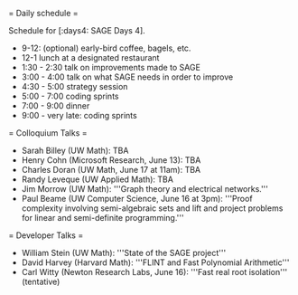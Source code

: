 = Daily schedule =

Schedule for [:days4: SAGE Days 4].

 * 9-12: (optional) early-bird coffee, bagels, etc.
 * 12-1 lunch at a designated restaurant
 * 1:30 - 2:30 talk on improvements made to SAGE
 * 3:00 - 4:00 talk on what SAGE needs in order to improve
 * 4:30 - 5:00 strategy session
 * 5:00 - 7:00 coding sprints
 * 7:00 - 9:00 dinner
 * 9:00 - very late:  coding sprints

= Colloquium Talks =
 * Sarah Billey (UW Math): TBA
 * Henry Cohn (Microsoft Research, June 13): TBA
 * Charles Doran (UW Math, June 17 at 11am): TBA
 * Randy Leveque (UW Applied Math): TBA
 * Jim Morrow (UW Math): '''Graph theory and electrical networks.'''
 * Paul Beame (UW Computer Science, June 16 at 3pm): '''Proof complexity involving semi-algebraic sets and lift and project problems for linear and semi-definite programming.'''

= Developer Talks =
 * William Stein (UW Math): '''State of the SAGE project'''
 * David Harvey (Harvard Math): '''FLINT and Fast Polynomial Arithmetic'''
 * Carl Witty (Newton Research Labs, June 16): '''Fast real root isolation''' (tentative)
